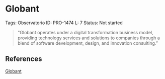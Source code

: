 # Globant

Tags: Observatorio
ID: PRO-1474
L: 7
Status: Not started

> "Globant operates under a digital transformation business model, providing technology services and solutions to companies through a blend of software development, design, and innovation consulting.”
> 

## References

[Globant](https://en.wikipedia.org/wiki/Globant)